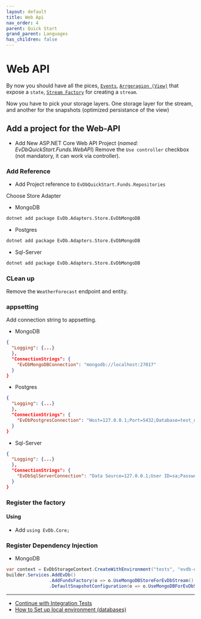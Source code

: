 ```yaml
---
layout: default
title: Web Api
nav_order: 4
parent: Quick Start
grand_parent: Languages
has_children: false
---
```


# Web API

By now you should have all the pices, [`Events`](events), [`Arrgeragion (View)`](aggregate) that expose a `state`, [`Stream Factory`](stream-factory) for creating a `stream`.

Now you have to pick your storage layers.
One storage layer for the stream, and another for the snapshots (optimized persistance of the view)

## Add a project for the Web-API

- Add New ASP.NET Core Web API Project (_named: EvDbQuickStart.Funds.WebAPI_)
  Remove the `Use controller` checkbox (not mandatory, it can work via controller).

### Add Reference

- Add Project reference to `EvDbQuickStart.Funds.Repositories`

Choose Store Adapter

- MongoDB

```bash
dotnet add package EvDb.Adapters.Store.EvDbMongoDB
```

- Postgres

```bash
dotnet add package EvDb.Adapters.Store.EvDbMongoDB
```

- Sql-Server

```bash
dotnet add package EvDb.Adapters.Store.EvDbMongoDB
```

### CLean up

Remove the `WeatherForecast` endpoint and entity.

### appsetting

Add connection string to appsetting.

- MongoDB

```json
{
  "Logging": {...}
  },
  "ConnectionStrings": {
    "EvDbMongoDBConnection": "mongodb://localhost:27017"
  }
}
```

- Postgres

```json
{
  "Logging": {...}
  },
  "ConnectionStrings": {
    "EvDbPostgresConnection": "Host=127.0.0.1;Port=5432;Database=test_db;User Id=test_user;Password=MasadNetunim12!@;Pooling=true;Minimum Pool Size=5;Maximum Pool Size=100;"
  }
}
```

- Sql-Server

```json
{
  "Logging": {...}
  },
  "ConnectionStrings": {
    "EvDbSqlServerConnection": "Data Source=127.0.0.1;User ID=sa;Password=MasadNetunim12!@;Initial Catalog=master;Encrypt=True;TrustServerCertificate=True;MultipleActiveResultSets=True;Connect Timeout=30;Max Pool Size=100;Min Pool Size=5;Pooling=true;"
  }
}
```

### Register the factory

#### Using

- Add `using EvDb.Core;`

### Register Dependency Injection

- MongoDB

```cs
var context = EvDbStorageContext.CreateWithEnvironment("tests", "evdb-quick-start", schema: "default");
builder.Services.AddEvDb()
                .AddFundsFactory(o => o.UseMongoDBStoreForEvDbStream(), context)
                .DefaultSnapshotConfiguration(o => o.UseMongoDBForEvDbSnapshot());
```

---

- [Continue with Integration Tests](tests)
- [How to Set up local environment (databases)](docker-compose-dbs)
